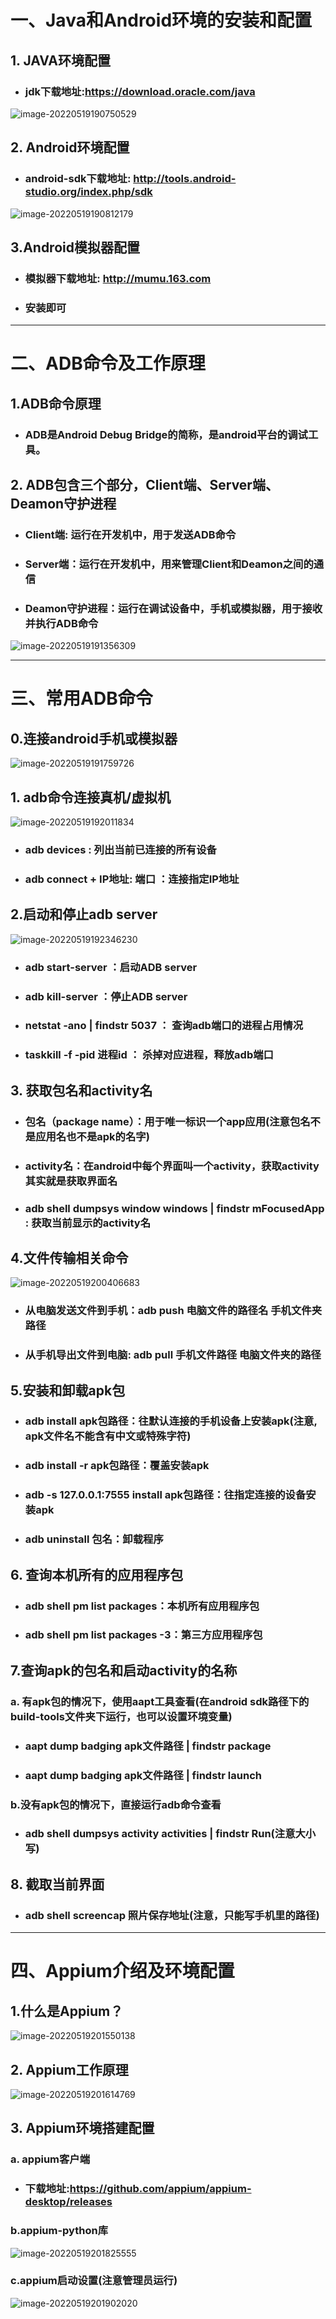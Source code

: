 # 一、Java和Android环境的安装和配置

## 1. JAVA环境配置

- ### jdk下载地址:https://download.oracle.com/java

![image-20220519190750529](移动端自动化测试.assets/image-20220519190750529.png)

## 2. Android环境配置

- ### android-sdk下载地址: http://tools.android-studio.org/index.php/sdk

![image-20220519190812179](移动端自动化测试.assets/image-20220519190812179.png)

## 3.Android模拟器配置

- ### 模拟器下载地址: http://mumu.163.com

- ### 安装即可



------

# 二、ADB命令及工作原理

## 1.ADB命令原理

- ### ADB是Android Debug Bridge的简称，是android平台的调试工具。



## 2. ADB包含三个部分，Client端、Server端、Deamon守护进程

- ### Client端: 运行在开发机中，用于发送ADB命令

- ### Server端：运行在开发机中，用来管理Client和Deamon之间的通信

- ### Deamon守护进程：运行在调试设备中，手机或模拟器，用于接收并执行ADB命令

![image-20220519191356309](移动端自动化测试.assets/image-20220519191356309.png)



------

# 三、常用ADB命令

## 0.连接android手机或模拟器

![image-20220519191759726](移动端自动化测试.assets/image-20220519191759726.png)

## 1. adb命令连接真机/虚拟机

![image-20220519192011834](移动端自动化测试.assets/image-20220519192011834.png)

- ### adb devices : 列出当前已连接的所有设备

- ### adb connect + IP地址: 端口  ：连接指定IP地址



## 2.启动和停止adb server

![image-20220519192346230](移动端自动化测试.assets/image-20220519192346230.png)

- ### adb start-server ：启动ADB server

- ### adb kill-server ：停止ADB server

- ### netstat -ano | findstr 5037 ： 查询adb端口的进程占用情况

- ### taskkill -f -pid 进程id ： 杀掉对应进程，释放adb端口



## 3. 获取包名和activity名

- ### 包名（package name）：用于唯一标识一个app应用(注意包名不是应用名也不是apk的名字)

- ### activity名：在android中每个界面叫一个activity，获取activity其实就是获取界面名

- ### adb shell dumpsys window windows | findstr mFocusedApp : 获取当前显示的activity名



## 4.文件传输相关命令

![image-20220519200406683](移动端自动化测试.assets/image-20220519200406683.png)

- ### 从电脑发送文件到手机：adb push 电脑文件的路径名 手机文件夹路径

- ### 从手机导出文件到电脑: adb pull 手机文件路径 电脑文件夹的路径



## 5.安装和卸载apk包

- ### adb install apk包路径：往默认连接的手机设备上安装apk(注意, apk文件名不能含有中文或特殊字符)

- ### adb install -r apk包路径：覆盖安装apk

- ### adb -s 127.0.0.1:7555 install apk包路径：往指定连接的设备安装apk

- ### adb uninstall 包名：卸载程序



## 6. 查询本机所有的应用程序包

- ### adb shell pm list packages：本机所有应用程序包

- ### adb shell pm list packages -3：第三方应用程序包



## 7.查询apk的包名和启动activity的名称

### a. 有apk包的情况下，使用aapt工具查看(在android sdk路径下的build-tools文件夹下运行，也可以设置环境变量)

- ### aapt dump badging apk文件路径 | findstr package

- ### aapt dump badging apk文件路径 | findstr launch

### b.没有apk包的情况下，直接运行adb命令查看

- ### adb shell dumpsys activity activities | findstr Run(注意大小写)



## 8. 截取当前界面

- ### adb shell screencap 照片保存地址(注意，只能写手机里的路径)



------

# 四、Appium介绍及环境配置

## 1.什么是Appium？

![image-20220519201550138](移动端自动化测试.assets/image-20220519201550138.png)

## 2. Appium工作原理

![image-20220519201614769](移动端自动化测试.assets/image-20220519201614769.png)

## 3. Appium环境搭建配置

### a. appium客户端

- ### 下载地址:https://github.com/appium/appium-desktop/releases

### b.appium-python库

![image-20220519201825555](移动端自动化测试.assets/image-20220519201825555.png)

### c.appium启动设置(注意管理员运行)

![image-20220519201902020](移动端自动化测试.assets/image-20220519201902020.png)

